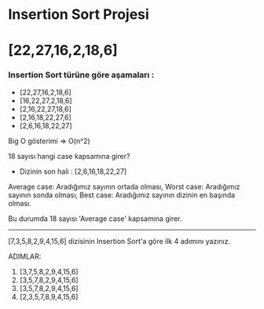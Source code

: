 # **Insertion Sort Projesi**

# [22,27,16,2,18,6]
### **Insertion Sort türüne göre aşamaları :** 

* [22,27,16,2,18,6]
* [16,22,27,2,18,6]
* [2,16,22,27,18,6]
* [2,16,18,22,27,6]
* [2,6,16,18,22,27]

Big O gösterimi => O(n^2)

18 sayısı hangi case kapsamına girer?

* Dizinin son hali : [2,6,16,18,22,27]

Average case: Aradığımız sayının ortada olması,
Worst case: Aradığımız sayının sonda olması, 
Best case: Aradığımız sayının dizinin en başında olması.

Bu durumda 18 sayısı 'Average case' kapsamına girer.

-----------------------------------

[7,3,5,8,2,9,4,15,6] dizisinin Insertion Sort'a göre ilk 4 adımını yazınız.

ADIMLAR:

1. [3,7,5,8,2,9,4,15,6]
2. [3,5,7,8,2,9,4,15,6]
3. [3,5,7,8,2,9,4,15,6]
4. [2,3,5,7,8,9,4,15,6]

 